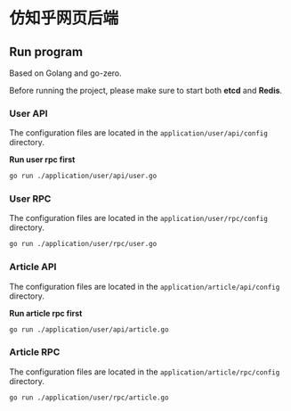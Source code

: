 # 仿知乎网页后端
## Run program
Based on Golang and go-zero.  

Before running the project, please make sure to start both **etcd** and **Redis**.
### User API
The configuration files are located in the `application/user/api/config` directory.  

**Run user rpc first** 
```bash
go run ./application/user/api/user.go
```
### User RPC
The configuration files are located in the `application/user/rpc/config` directory.
```bash
go run ./application/user/rpc/user.go
```
### Article API
The configuration files are located in the `application/article/api/config` directory.

**Run article rpc first**
```bash
go run ./application/user/api/article.go
```
### Article RPC
The configuration files are located in the `application/article/rpc/config` directory.
```bash
go run ./application/user/rpc/article.go
```